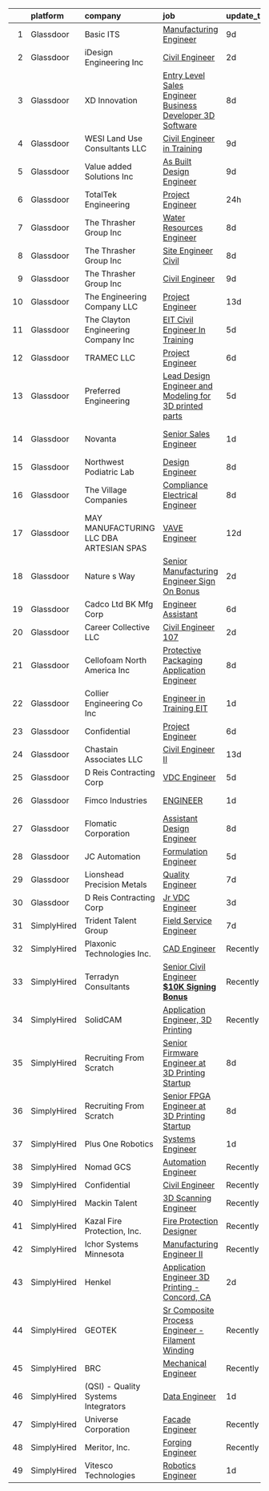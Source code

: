 

|    | platform    | company                                  | job                                                                                                                                                                                                                                                                                                                                                                                                                                                                                                                                                                                                                                                                                                                                                                                                                                                                                                                                                                    | update_time   | location                       |
|---:|:------------|:-----------------------------------------|:-----------------------------------------------------------------------------------------------------------------------------------------------------------------------------------------------------------------------------------------------------------------------------------------------------------------------------------------------------------------------------------------------------------------------------------------------------------------------------------------------------------------------------------------------------------------------------------------------------------------------------------------------------------------------------------------------------------------------------------------------------------------------------------------------------------------------------------------------------------------------------------------------------------------------------------------------------------------------|:--------------|:-------------------------------|
|  1 | Glassdoor   | Basic ITS                                | [Manufacturing Engineer](https://www.glassdoor.com/partner/jobListing.htm?pos=122&ao=1110586&s=58&guid=00000182afc39608b45abac3be20a2c1&src=GD_JOB_AD&t=SR&vt=w&ea=1&cs=1_503f884e&cb=1660806207492&jobListingId=1008060349604&cpc=968121B4C9B310D7&jrtk=3-0-1gans75huk6da801-1gans75ib23j4000-5185ee4462ea9671--6NYlbfkN0D0e2gm-6SiSvhK4M3jMPliQS4HIVhr4L63ZI6suys3Dvpdju-_cbmg4xPOrQvtnzUGHRVwyro5yoSHsYmBSmtlywUUL6J5zC1UKJBWbKaD3cpmcsQjPdTO_jrxbwFPCjSFcANMu_UNLR8BMdjn5744BMK6SI-tqv-UINKFe8wukkj_uMsZQCTGpcGYr64F_BJRmJqlMK_uW3bcWkzLfUG62GPkBbHennf6sK8H58GqmWj8vs0DvlV2IBwAl__9zpzq-TJbugq_Be5K6SlqOiJaLckn-5grTZvMDhUpD4jQ-wqnYF2KyV4fZLIdjAfHMI3R1Buv2YyVkPXwZAdVGPrGx9jBFf9QZx9WksCFyjOLr54hvna744SxTqXK4QzvHgfHkOwujXX7zM9q9Sro0dSWMX3xnCoueCZEzX4okP2XO1KmNGkHq65q386rF4KfvkTitzTx73aNKad7KYnlteK6kGedRkBAqxaoSdCVi1tbURlFvMw1x4HjzQsAnimE7EhZqDzHlRrrBQ%3D%3D)                                                                                          | 9d            | Normal, IL                     |
|  2 | Glassdoor   | iDesign Engineering  Inc                 | [Civil Engineer](https://www.glassdoor.com/partner/jobListing.htm?pos=120&ao=1110586&s=58&guid=00000182afc39608b45abac3be20a2c1&src=GD_JOB_AD&t=SR&vt=w&ea=1&cs=1_a34712b2&cb=1660806207491&jobListingId=1008072313152&cpc=631C9921408EB830&jrtk=3-0-1gans75huk6da801-1gans75ib23j4000-ebd285b7cad78e71--6NYlbfkN0D5EoDI19pzLD_ZoAvoqM1-O9qeTV9KvYbDAr1-bMzVcaoGqzcz5V3HLsYfD-MDH3rNE3xiiHfmZPRKrfcTW_74oOyMnI6Ggt81pj1pdkmN7VtaU1QrVBtkgC8u5dAA7zBtEwVVlaO4Wog_TMU2hHD3yXCrJsqZjJ9iyNS5IckImimD3CVv_R5BgI53n9x3czC8EuJdwdEIpx3IFuz4NKDwY98Vm5cEYue4z8gav7UD9Ozk8OtLv6KSTR-qb2bvQ-bDu92TgGNJy3BkfxdXcgc1n_SnbtBlP6Anv7WhDtbG1wzMkvznVaNdRYW6HBuqJj6p9ZxZJlrVMWJ9ipTfZln7rc5njm2QbRXTtlWVInmKX2DwKNvInPtvzzrgQ8cpaC5mUUMZ7nHsC9eCYEdjtzR5HRwA-pvr13MzpimQOV_qOAcS3QGXHJg67FBLgygHt1uoFfRenX2j6mQshpcN037Qx6XGo0NuWPZTc_fC46U7Ah88L0Vr6rQqjCy_K7XZRrc%3D)                                                                                                                | 2d            | Beltsville, MD                 |
|  3 | Glassdoor   | XD Innovation                            | [Entry Level Sales Engineer   Business Developer   3D Software](https://www.glassdoor.com/partner/jobListing.htm?pos=101&ao=1110586&s=58&guid=00000182afc39608b45abac3be20a2c1&src=GD_JOB_AD&t=SR&vt=w&ea=1&cs=1_3e0c1b55&cb=1660806207489&jobListingId=1008063503685&cpc=730B241955A364E6&jrtk=3-0-1gans75huk6da801-1gans75ib23j4000-fcc29095d2886ff1--6NYlbfkN0B9Op9wxLavPNegy54P_VDr45TSOsGIXq3H7h47uAB4N6YjmxkM9B5EAsAQzz7DMkZudRtCGk6xeR5SMKhWwQbXLah5POcBuR5gNtG59EUWhSu4XLWFIUasIF3Qe6kwkFuSACJhbFr1Cdhr-Qp0W9S-GD7sz2T_1YDbmtnJ_aK4t_flXZsLnGaF0VH_BtPW4IEfO3X_pkxlUWb8saY82g2NNCuafkjkDQWJRF6Gl2arw4D_WP-v3gIgDiaNGyxuD_bp9FyMCFwyxzAFcX9wRdvNSFbncSeqVMsl7ZATHyWoWMy8hNjyeUjPGPWR0Vv8biImxBpKWZdugnQVykqutPZ5hZyWQBdjwQTgu3VK6JOvJbZ7RFsErgXbWLbpgYhi5PQBWhwm6LrGjnB49k9x6gxZrDFWFqGEfjql0NoHGx8cOCuYXjMTunW0EXLWeGlVmhrHxrSQT6LBSf1lvApfocB7qJGSo1OGS1x2Cs5AmDA3u2tm4e9EfBhpPdoT1e3pUb4SomNoCQltWbl058Oj4r25M-2H2YGOMSycqCzxVJ65-EsncYkh6ZfsMmVjk9Ty9dE%3D) | 8d            | Lone Tree, CO                  |
|  4 | Glassdoor   | WESI Land Use Consultants  LLC           | [Civil Engineer in Training](https://www.glassdoor.com/partner/jobListing.htm?pos=118&ao=1110586&s=58&guid=00000182afc39608b45abac3be20a2c1&src=GD_JOB_AD&t=SR&vt=w&ea=1&cs=1_b56326ee&cb=1660806207491&jobListingId=1008060411733&cpc=A76B6EC86803F2C6&jrtk=3-0-1gans75huk6da801-1gans75ib23j4000-d55ba0710bdbf7c4--6NYlbfkN0AuAjYKnBHsdkcMxrD7ZJITXxV72vImVt5xOyKRJQecNDAzsz2bnbm2vUxlVAt6UF0AwvDHd9czmE41rNpyvFs1iCTdqwRAs86K-tCQBxsd2N83ARAMOc7xImyHbiwyu-sxvyZgqODQhYfV84bgkiBp_-VTzHJASfcgIyyAk__ncydijd10zDzQzbasT9_xU3BWP9ZddXgTkrSKw7eDpO1F_qe_uwTuKG9ExvjyV4z4iPcdV1FIpzugp0hJbBpDgkbtU-tXrfpeOW2QYYL8imoA-qxxVieWP8GuQmcSrw8RC5g8SUu_GDcihvQeI2OBzShHjl2vzr1QGYi-8zJaTvlmUGKvgK-lQ8d1HDDyRanLRsauRpeXGWH4jANMzqkhEmgxY1yxv8EZYlOK4Q20-RmdggynawdZ_2c2gUrqR8CJR6CH4u5C1J_vT9Tg3OFXu-tSm6HNXj12rN7DCaBnmSTVZWW5vEDNafICwMes4Plyd_wJQLin9dTPMFqddpezIHsqoxvXElQGsg%3D%3D)                                                                                      | 9d            | Everett, WA                    |
|  5 | Glassdoor   | Value added Solutions  Inc               | [As Built Design Engineer](https://www.glassdoor.com/partner/jobListing.htm?pos=126&ao=1110586&s=58&guid=00000182afc39608b45abac3be20a2c1&src=GD_JOB_AD&t=SR&vt=w&cs=1_8ccc962f&cb=1660806207492&jobListingId=1008061381451&cpc=1899023E9966B094&jrtk=3-0-1gans75huk6da801-1gans75ib23j4000-95f3641f664680c5--6NYlbfkN0BUybBr5XT0sqPg3LBRWKMXbk3CuxQvNwBp0Q94qNyX0t_74A17dcXXF2W5Cm7w7sFppAAsfONcjxioYFwY5A1tp_g4VMQQ_gvg0IJ-Djsag8nAz59WdxM4fPwmsUQrbteHexgIBz-C5--H7-DGgglW35FbhhWZwP6brp-_VxNSHWTUURC4FLBZoxg4yk6dbdWl06X8lxfF6tR6zcIAjJhsOjdnXTT9jc4mJ2TJp6NSx3IgxCLO1Q9PCSq2u1CqmqTMluG9XjQceVngP-7tTkAAOSdhTeKvfC702rmaHdG3A2OehkD6FLeZltVWF4f7uupaxB0K0xZ8RXZIfr0-QVkc4-JDynHGkYwTsSNWmurohP6EGeQ6EUSsutyz6tmC4AI07QxHLX5YPSyx1bcX4IwvnUiQUwDjgVNR-IQJPy-A7jqsg9R90rLHp8Lv-aova-4Xa-CvBcDX3YfkRx2Fu6vA1xiB8D2s65GmmKHnFhUrD9mwkDGggdU9DVj7m7tYny9DM2PMcr_by44ApmjZmhOJhxvt1ctQBwc%3D)                                                                           | 9d            | Carlsbad, NM                   |
|  6 | Glassdoor   | TotalTek Engineering                     | [Project Engineer](https://www.glassdoor.com/partner/jobListing.htm?pos=103&ao=1110586&s=58&guid=00000182afc39608b45abac3be20a2c1&src=GD_JOB_AD&t=SR&vt=w&ea=1&cs=1_a3961c9e&cb=1660806207489&jobListingId=1008076698094&cpc=54F6AB5D538D8012&jrtk=3-0-1gans75huk6da801-1gans75ib23j4000-f7c1e7e45bde1bc3--6NYlbfkN0AX4c3MPYG-Jt6mtPPUaAP5smK7LJXdcTV7k8hdIP6VGkjQiBuNAUX38UBtU5Y3DbJ2h3o9TPc4razze8a7R1SsWFp6Hm9WcWpspQaSN1tvQCei6vXXH9MvCPNMr0qb2KgEjCikfpdLyaDM2ZRqS-ExqgPtJD0NfNmROorqBWu0zCjNne4AUSQf5ViEm0sgnq9o5vs5fMhN9_WOmNNciGB6_m5ZUtTUIa5YcR0lJjA4MnzgvpAXKJdWjvpCS9kw_gU6R4E6BJaDwwkLsflijjoHyd_2pt91J73wT-6hJuxfNPhUkvho7lXdKxBVHfgyEaPCYS41LSbCsRAwD_SD1BIYU8T_vy4BlGBoWdZGfYgidjF_Zo9jTt5AOmLC3j1CnNH1JXvpN7l4qkTNqy0CpJ_iDMIKEc4x2LJUG0wtpm6rufR4x0ujtl8fZ-u2Dud4DK4XOszVWIzgBXETi0J6Ta6AsRopPjyccdY84gpcZgKk-Xt77PLjHedcpLpTl8LIVl4pPzuhEpKfuHh72D_W3ubY5vHnHaC-Wy8%3D)                                                                              | 24h           | Sturgeon Bay, WI               |
|  7 | Glassdoor   | The Thrasher Group Inc                   | [Water Resources Engineer](https://www.glassdoor.com/partner/jobListing.htm?pos=105&ao=1110586&s=58&guid=00000182afc39608b45abac3be20a2c1&src=GD_JOB_AD&t=SR&vt=w&ea=1&cs=1_ecd60022&cb=1660806207489&jobListingId=1008062683229&cpc=3FFD736F26E73F8D&jrtk=3-0-1gans75huk6da801-1gans75ib23j4000-7c25c72befa22172--6NYlbfkN0BHIfC1zsKGIu0R3teaIu8liT7fbRNLaQeDQfcPJweUK16HKW-DuQbyIdoOkxCUatgHyomC4GOEw3dBfRmfhtdcXN2zL2kTJbTlv__nwBAL0qmvFcnfKdr32SC6NYur5sKyAs_eIJ9c-7QKDwSFvqK8ZciLiE-cvPQsOknjUMzH63rVdFNOri6Zds63mV5hm1nXR37YJ90GjiB_V29NR5zHrUeyQ5TWEKl0ydHdA9Sds0EBQxrc_OxkOYWmvciEAbXECYh7t0_J8I7NaivHKtiOEwZ057Vlrx_sxpHEWOsBnt-9q58FT-e_s648zaAp55OC0VkCQh9gpPkFB0siQEWGnidNbWkr1bCvTpntlvn_RW4iaSepidqP-QCevykgmFXkEia0tmDJz3X94oUw47HUDCURibbFC_sgzRG3ePvBswU6iVWDXG_RJDB4oD72VAni8cV-zi3Uj3HIE_vh1ow16xWyG_15qgN3bTVP3foKlNiHm6cOa3W6YDk_B6pwqKSPWcHR5uhzfFZXnXtRdJCS)                                                                                    | 8d            | Bridgeport, WV                 |
|  8 | Glassdoor   | The Thrasher Group Inc                   | [Site Engineer  Civil ](https://www.glassdoor.com/partner/jobListing.htm?pos=124&ao=1110586&s=58&guid=00000182afc39608b45abac3be20a2c1&src=GD_JOB_AD&t=SR&vt=w&ea=1&cs=1_2a1e19d6&cb=1660806207492&jobListingId=1008062664729&cpc=D5521335291FB266&jrtk=3-0-1gans75huk6da801-1gans75ib23j4000-c9969b8f3411c365--6NYlbfkN0BHIfC1zsKGIu0R3teaIu8liT7fbRNLaQeDQfcPJweUK16HKW-DuQbyYXXDHNi0aojXfnC0eWsgP2EA41Uq2PWSSSLaG37xo8wdvhq4YRa9sWVAYT6pB7tY3aBbEYfwX3rtyKmxdpgm2PTIJBN2p_6zLAo1yugNLIZjL3ubwuCSw5LT83SaY0v--9Ih1y4G19mx8LDWU1WnI_M5qExn8mK0s208PcMqFyc9NKFRXpNbp4LnWyMR-J_t5ddztnK40zDTRdtaT146UW6u-Mr-42iCWmF0Cr1tA8OnyGMuJJdDJ5iklGoGzapQJfEgdghxuZnoh69Re6EsRQDaQGv5VwWckq5KrOzV0FtxM74mh3a9EysJGYuiXh3nOdlcUCCA-oaQh-UEz1MB-hcHZ0TNNbXivPjeXYyOJ81sXyfb6w1djJtAaTrvN-J2OH3j2bgNjsZpFgv8SKyqRM7QozBj8Lrho6mCm-cYyFaUV74rRJ5efznpuQG-_TfdRBhpYuPLUUMPjfVtQVfP8A%3D%3D)                                                                                           | 8d            | Beaver, WV                     |
|  9 | Glassdoor   | The Thrasher Group Inc                   | [Civil Engineer](https://www.glassdoor.com/partner/jobListing.htm?pos=119&ao=1110586&s=58&guid=00000182afc39608b45abac3be20a2c1&src=GD_JOB_AD&t=SR&vt=w&ea=1&cs=1_dbe85657&cb=1660806207491&jobListingId=1008060727974&cpc=2721CBE9C88BCF36&jrtk=3-0-1gans75huk6da801-1gans75ib23j4000-99e08331a7265814--6NYlbfkN0BHIfC1zsKGIu0R3teaIu8liT7fbRNLaQeDQfcPJweUK16HKW-DuQbyOEPa0HLGn91CEosfe-0JMZaeDllOBzyxmyuw9bI2rEJYHENvxoPJwM4F3sFGwprU84vAfjitPG0VNIx-BE_UzdYRKYr_9MV5u46-UWpMr5ghKkhyFl9oJZegSmeotZ53omymxvaDOq7NVlfddd1j5HnrkjxnD7-XyTdp2wcxZRKbJpQX7lS86NsCWEjgL5wkHwfTILjJS2jbMypsQ23u8hJPpa7c1ZQy7SfTrSyBDP_xlMsEKqG8CQa6gxSESb_D8lGUEpYNgxO1rKnE-q_sqnNazr_JatYVV08JSe2EWqXODpyLH0JJvtyeCDHBQxw3PqcmVKwz3-68iVvPC9wvHaBMkI0RwVKKpATigQA3W3ER86MOHtJKZY2j07fkCKP0TzLOFP1gZXh5ppZ7-LlK1qLlZkyZ3EcQ_4nU-3hI9U_hhO_m2Q03wYuxeDYeI8S994b6MJC35aqDkQKTxZrmOw%3D%3D)                                                                                                  | 9d            | Canton, OH                     |
| 10 | Glassdoor   | The Engineering Company  LLC             | [Project Engineer](https://www.glassdoor.com/partner/jobListing.htm?pos=107&ao=1110586&s=58&guid=00000182afc39608b45abac3be20a2c1&src=GD_JOB_AD&t=SR&vt=w&ea=1&cs=1_4eddad2d&cb=1660806207490&jobListingId=1008053728991&cpc=672153DD851D0D40&jrtk=3-0-1gans75huk6da801-1gans75ib23j4000-36b88a74180b6b24--6NYlbfkN0BHIfC1zsKGIu0R3teaIu8liT7fbRNLaQeDQfcPJweUK16HKW-DuQbyPhgeNm9RviwfXXo46f9mWp6r7Q8sfIPHcx-QPp0lcPa90M6pnfJr5udRt8I_idjs0CQlLNnPbOyhsYZXX8qX8428MSC2p8mU1j1LRSmde66O6Si1Cexy9Cat36ERlzRZs3jUqYYctdxVOZWQ8b5_jLCksOZNO1jSokQP41dcGyNZeT6FtG3neky3SYIeALpWcSvuwDR86n7qZSfN0d6IjXxL7A8yhFF0nRrm2tvGMNZWyM3OzbXwJq-Stp8276mZNLJuIgnB9ZEuhO1nc3nXA3FGEZHigkOAr2B4AMPgHIVqWcKdUU3OWgzHLjWBzQR9qEuJcep_WKsV7FellPMAD1-GyFokF6hm5J0z8bTyU_Yv0wvMIIMoU5YVo7j9678ofNFzODJv3j-kHsHkSKEeqAWpDjHFcqyPXpo2PM4-BojVtfrGW9u4PXHX6jFoL3HZ-JOE1zJ7mvCp9KLNvU5Ykg%3D%3D)                                                                                                | 13d           | Aventura, FL                   |
| 11 | Glassdoor   | The Clayton Engineering Company  Inc     | [ EIT  Civil Engineer In Training](https://www.glassdoor.com/partner/jobListing.htm?pos=111&ao=1110586&s=58&guid=00000182afc39608b45abac3be20a2c1&src=GD_JOB_AD&t=SR&vt=w&ea=1&cs=1_b88af77a&cb=1660806207490&jobListingId=1008068411518&cpc=9E922BC3059D217C&jrtk=3-0-1gans75huk6da801-1gans75ib23j4000-8f2fdf95a5feebb0--6NYlbfkN0Bl6gRlR0FtaDVXaHmIBxsidQhiPm5G1-1f85Exh6BP6Q5paHh9kJYn0FTIP8uGGRzFis6yhSyXCOqcTrv4Lm6DBc8B1Htd9NDRkq8L8l_gywI-0JPuxCBw8vVVzGqlRAox3us1wlaYFV3badYSnQbQ2CtE4xLPmpfyr1gc-D1O4V95hFNkIvxtr6z52Ix6_-PXvrb18IDjKhXXY9fZFp7I7_h4sAfR2KQ4lVNRb2_3Hey0-RmmMtMq3NIBa2RMva0ZbEYcmbD88jBEE1TixICez58Yii9302bP1Nbg5jWzc1sd1pN_50nmRWzuPqSjoaAzLZanHFl9tbKnjMutDZlCHfgC8cZUa1x2PXlXvN1IyEcMtHBXx7stwkA0SCuh-h7kuXK4pqTad4m0_FfsWmqKbUK4G4o6nC5Y93IpOHYMk2qiRF0wc518L8M-zdp8PbLxtr0HwNaGzDkYgSbXyu4svpjlcAisis3JWrlMkoerWvQW5iGG_mpwEW7w6jequkIHnDbp2zyx72wOfCdcmADy)                                                                            | 5d            | Saint Louis, MO                |
| 12 | Glassdoor   | TRAMEC  LLC                              | [Project Engineer](https://www.glassdoor.com/partner/jobListing.htm?pos=114&ao=1110586&s=58&guid=00000182afc39608b45abac3be20a2c1&src=GD_JOB_AD&t=SR&vt=w&ea=1&cs=1_b10c6bca&cb=1660806207491&jobListingId=1008067315097&cpc=1899023E9966B094&jrtk=3-0-1gans75huk6da801-1gans75ib23j4000-21b8205e04c3b222--6NYlbfkN0DdNONLqhA8z6QrX6vw37qu8cGScUjPKwqVQr3YAsb4-0eBp-RYgg9wUNS938qQ2uD6KM-ebZC-XMIdQ796PYD_HhPzAMTq_4_6UcQe3N8u-wqm2b_VJEeNaoXSu0kKgBfelXfhSP51daDNdiFY3NaegBMB-8yT5gxQAjsKUtPkx3N2yPyf9u7Zn4_vD91JCTV1_ZQ6ZboGsKaUyYbZId7b_H-wxlUvr1geB0C28wSTEHa7FSGl9n3xFzPaU4vfautSac4MpuTwshBmuaAZNS0mypPQ005lx2xhnWQBY09628wJ2x7K1vbYzdPH2JeMCkPVA5wc6NC3toKqXXOTBY6aKqwBJ4SJ1bP0DrGIxZAv55SMpjTvfSKdt-n0RN1Srby0zMfb1VRS6K8J0nOQDTHJyDtLXK-RECahwCZbHkyC-qN1BSwDjyCnxQqfbg-Z1CnwzYyJkar-rjK0JLcxTyLUQw2XU-INa-KqjEYJqcmmRncPsJlCOq_1Ek3j-IJmM6y9kWb8URAmgA%3D%3D)                                                                                                | 6d            | Wellington, KS                 |
| 13 | Glassdoor   | Preferred Engineering                    | [Lead Design Engineer and Modeling for 3D printed parts](https://www.glassdoor.com/partner/jobListing.htm?pos=123&ao=1110586&s=58&guid=00000182afc39608b45abac3be20a2c1&src=GD_JOB_AD&t=SR&vt=w&ea=1&cs=1_75b637f5&cb=1660806207492&jobListingId=1008068856741&cpc=5C7EE059D72A6049&jrtk=3-0-1gans75huk6da801-1gans75ib23j4000-f329d242def1f53e--6NYlbfkN0D_KRozbKJx95I3LRYgbj09bqBDFeyQG4s8tCOB31p2DIWMu5M2INXiCTKHU_n_5P1PSkyFWjBR3vVVz2RA7MsxyicmVSl72WI87uglM6kDeRmMHKAKYGQdQgPNSYkGiqNtr6xll8WzyxsE1S9GrPtAnKoWNZoYgNSaauATkb9E_uVY5_yq4aX44Nq-J68znojtNiTnwYL0l__6M4CJdK9bLiuq1hz8NDr9y-Rd_Brv_9LKm7rCGj7ZcfpU77CQQuQ0ant60FFJ2IzGSdlcpjCjUxn6vNmiyl46fcrtY5j4zcqsPU3jMB4kIqGlhU_4m59DcLQFgcR5Tcbz0xPzWWeieDj14xQgl6EF7mnZ7qon-Otp6-zWDm8Wuzn-IlAfeYFXaAn03cRaBq5OOuj-OMMHmlt0cVXGr3KkAQgPaA-PPb5hwyYy5KnAVY87OwaBboZ-Xpk0Xn2V-BY9hJTPKiWb6ZDoGJJvU35F2YxFxPVjinEZqkOYTiJ7pEgNb3TOdlij3mT50veKH4CDxWzX30ydkJJR-f9tRb81sXepxBZ9jA%3D%3D)                          | 5d            | Rochester, MI                  |
| 14 | Glassdoor   | Novanta                                  | [Senior Sales Engineer](https://www.glassdoor.com/partner/jobListing.htm?pos=115&ao=1110586&s=58&guid=00000182afc39608b45abac3be20a2c1&src=GD_JOB_AD&t=SR&vt=w&ea=1&cs=1_c88ae300&cb=1660806207491&jobListingId=1008074907723&cpc=9B04766A36D5BD9D&jrtk=3-0-1gans75huk6da801-1gans75ib23j4000-d1fd4e7118e3aa34--6NYlbfkN0BWunde_41GAWdqkKCU48zvubVidzCjO72mwpk8ezExeAvRGxT3axjPGL6fE8Jy6odAY0dr1Y1j3FZ8hbPiZwemuCOYy4VYWOzjUtpNfx5xElw1JZrsO00LTwjesuXnZQHNmGUVmztD6D7V1PjpPnTcDj72b2nnwi6GQVeofNMzq9t7YpBS2HHT21RHN3PfYhGjHAohHdGLh1NI8QaOd3o_aQtzMLT6aKR1nPD-htT4DbjCmLil4xO53s2ZrR5ymZ7UkWhncdOzAqkTRxWdUVujSOSMAP2ixdWwwZZqU0PcX3TnsOKAqnPfm4Ymq_td0i0373ylxh3rB4XofEbGKNAroFKLHLfoWbuIbMKgBAW3gjvHMla19ZNpDGTSnDgdWk15yJHLVfaGuUjRdHhNi0Fe7LgP98X9VyX7H2I3cwc5NzfiyPPzyGfnqrhs31DVdZ2GYnQ58pE7Wen6t8TGDyKIn-Acl1vFVYWGfkde3AFRZFKbFXP19aoSr27m6wsXkfkaEaVEuLoTRLEG8pIJyqk8)                                                                                       | 1d            | San Francisco, CA              |
| 15 | Glassdoor   | Northwest Podiatric Lab                  | [Design Engineer](https://www.glassdoor.com/partner/jobListing.htm?pos=112&ao=1110586&s=58&guid=00000182afc39608b45abac3be20a2c1&src=GD_JOB_AD&t=SR&vt=w&ea=1&cs=1_fccfcf42&cb=1660806207490&jobListingId=1008063443046&cpc=9146FE1CE0A04E98&jrtk=3-0-1gans75huk6da801-1gans75ib23j4000-04362814754dee88--6NYlbfkN0Cp_WSJKd_Pz82imZmURPbhd3kYBsiZi4lpMLOH6vOlLAKJpnSowWtv0FvHIkn61Iq-8AIft9n9JLCAHMQUEl05kWPBNzwz54vKYAMrIFOAGUHFY1K7VixrgJgSiugtizU-qkR66TQ9IDF7h601bULaw2bC8DRarYl39owkoA49gDIgsonC4Mc5NVgAF5gKlCRYszzczc_hK1GUnoyqllRVReQFFRDly5X5jbIfgJli_i52Ojl7UaFZ_KGPe16sA9E1D9qAI09HlbCS9yGSZr_V5k0lHDsvUED9VL5c4u1qtCKFuIe0ShQc0fSlXK3yEc-ZDJN5AtmPzdehL0MljnWjddcKxrv2zC7jRChKo-nCl29jnY-WJdJznD_9-fYPkAGnByyg5apTS1MrQh0KFcg1EYzJw3KDms42HKkpP28H3hF_NdcGcmzuNEKQj6anbNP4THHtqCM4Bs1cayDEd5ZiLhheImTkSMOv007v3g6aJXyf45-ntdln27lxzrQQURc%3D)                                                                                                               | 8d            | Blaine, WA                     |
| 16 | Glassdoor   | The Village Companies                    | [Compliance   Electrical Engineer](https://www.glassdoor.com/partner/jobListing.htm?pos=128&ao=1110586&s=58&guid=00000182afc39608b45abac3be20a2c1&src=GD_JOB_AD&t=SR&vt=w&cs=1_de3025dc&cb=1660806207492&jobListingId=1008062776938&cpc=9499094F4E7F973B&jrtk=3-0-1gans75huk6da801-1gans75ib23j4000-e02f70705dcfb595--6NYlbfkN0AGg1VZueiKT9tWCUHV5e2l2mcE5WYHjIZa47yRLtX7ki4vJOo0OXV21gHx1QGMCLbz7xbkbELQ5OI1DHzC6VnJauSTDWR6uJe8C_Fgfd7hrXXjLIIFwHsf_s1dcTZOK548qePsVxISLzbFg9zqoMbgFiapY3ULI3FQfNgOPv67WpDQXXx0Rwm8hOgI6EZwVFmsmr6EuKjtvYOwKEY-i2ojMcNReCxh1ypxpdz99ubv0eOho2mMF_kDje1Zt5aN0BhhwMAlpaW8dtsMtNtUHWF73qGL1wpRl4jYIabH92aTlKkouhP0Fpgt5_3a3F3r0jIfsJIFEGX51oyy77gxdBCQFt26Rf_IzxfQ4ZcgUVZFyH4RCfAbuCEs5hGfOGbEYdpPlwoH3ss8yUiCLDAPPqGwV5ETn8DVgAiKztBL68N9kPFK-8Nz4bZLWMdkZttbx2gZihE6ns6UqMjuvhMdTWu9LVSd4KaE7FPGrvM56bPWW8VxdeW4LZNQzuBfs-4ihpCLu_md5-fVdlZKeQzT2hOf)                                                                                 | 8d            | Green Bay, WI                  |
| 17 | Glassdoor   | MAY MANUFACTURING  LLC DBA ARTESIAN SPAS | [VAVE Engineer](https://www.glassdoor.com/partner/jobListing.htm?pos=104&ao=1110586&s=58&guid=00000182afc39608b45abac3be20a2c1&src=GD_JOB_AD&t=SR&vt=w&ea=1&cs=1_6fbafb33&cb=1660806207489&jobListingId=1008055814029&cpc=5F52287141EB9D73&jrtk=3-0-1gans75huk6da801-1gans75ib23j4000-0406794b8cb5efd7--6NYlbfkN0A1VrzDLfvGIgWDxoOFxvulWoD1se4rk3JiW6kTBB38EqUFcHP9KmzciYAGuKnNQFyApUUEtDm7AB3sVEfruOkWnnYq9J0OjdCFCNL7LkXFikwdnTX98NxDp-KQPgQiTkQd-GpZuQAKChUPfZI5az050LhpcqcRYtqq-OA8VjvDzs4XjyRVy18eb3gCsOylQl_65gJlTco7Qq6j4RIZ1XIUwMwOECPE0_dDTc7xyagyxiu65eVLa0xjx86gR1R4mJQqG-Y8n5d5z_bCuZB94bDBoTV_6-h24eM_F44NFnXjozX2-FzI5jOpD98Q3GkwM6UeJD5xZU0QYpElKrL5ZuaT7OPXloEXyTYoDDY-3dBuQgfZUd6hPmqx2piMT5mhdnQMWc21yywKRoLwyKegiT9IqYQ0eVpXUHONBedDT--f_pG7yo-Soio0c_6FEHjx0oFSEjx58LAZqpUiPfr-3dhbdphVgA4tjCIH921-x1Z77dzeOwJtLqjj_iIwvUjlAZU%3D)                                                                                                                 | 12d           | Las Vegas, NV                  |
| 18 | Glassdoor   | Nature s Way                             | [Senior Manufacturing Engineer   Sign On Bonus ](https://www.glassdoor.com/partner/jobListing.htm?pos=121&ao=1110586&s=58&guid=00000182afc39608b45abac3be20a2c1&src=GD_JOB_AD&t=SR&vt=w&ea=1&cs=1_e018a079&cb=1660806207492&jobListingId=1008071682496&cpc=A75C95C73A4E8B7C&jrtk=3-0-1gans75huk6da801-1gans75ib23j4000-7ef3b829a49cafab--6NYlbfkN0BFNBrAMQB43LongqUdIAwkiwiGAEor4rzb3dGQmCWIqq5fD5q2jyl76tAP8G1CnSusrlgCo7Sp1JyN4MEKPosioh7UZ4rplI67_5zCmLweBFrG9uj7gkgeMDsIA8jTqAFrRmzrN4j-NPsrpBopB_UebnxdxqlrFHcjQkSFfCKy3TD6ooIan3-aLW_Wy2o0nf72QJ2NSqMSFviwZLifeISrjtX_M2PnYR35CuXx8re_hO7N8THCTWv_x81JAFVmhe8Ua219P2k2vzU5Y94AlW20JX-89WDXVcqM9aOYGELfiLkB9sTKOnjhg6OMW-LbxwylQbpaMirlWLe4C-HeVz5b3M1zKlYQpit1Fm7QnRJXjozWtA9PYyzphNSFF5rCm-JKdQPMSOVhdVD8FC86UmxbGVNJuUo0j2TYZIB1LIxhKCO1_NGVVMVD1vuOJ8Bz38MJqHGmukv3VHCR79DzQkEkqjuTKeuWO-6GwwKdNd1zJiOq6fCFEoj1vrxnXCbh-cRTajddhNl5ueuwdb0j2lsV)                                                              | 2d            | Green Bay, WI                  |
| 19 | Glassdoor   | Cadco Ltd BK Mfg  Corp                   | [Engineer Assistant](https://www.glassdoor.com/partner/jobListing.htm?pos=109&ao=1110586&s=58&guid=00000182afc39608b45abac3be20a2c1&src=GD_JOB_AD&t=SR&vt=w&ea=1&cs=1_1186dd6c&cb=1660806207490&jobListingId=1008066826924&cpc=23DDBD152F1DC6E6&jrtk=3-0-1gans75huk6da801-1gans75ib23j4000-6a25f5c0a19ed057--6NYlbfkN0DzaDHVbxJ-LJZej0v9fk4K-FwNocoxjQ_zxp68kPBvcjL-avehQOke7daNhg1ed2FvhPyY7S1LWNTHmfb4vMkhJ24TKugyidEafaLMVivHDoJni2Qhs_o55STvqJf_6lOHS_6xQfIYMGttAmIRPBc6lEFdSE9FMqFW9R5n9giKb0_51P9QV6GcnBWl-SpDcMI0Mr_R3w53qPztfrtVUdcUntFJsQdixd73rKeKN8L5HjRjKmho0UOwfjRopwutyKzbrRJE9El_VqsRIqeZMkPIW6sUDz9wQW-8jHGfInebFgdo08xsjfBqAzDRP6BKxawMNdLa5rX9ufZfdF1l2qM1eYARtWibjAanF1eVRwyDGMpshZNxDIQVv5iAw5Fg2meze-n3_qfor1N6QoE21XVCOkhMrznKEZfWMKJ0tndpMBVS84085Sa6E_loE6zLE-Gn5_dmg3QLYeGz6LyOvkFZsb9yLAUdCO9wV81PjNx-x5GzhpZT-2bXHirrYowiFjIBA0c8aqNQvA%3D%3D)                                                                                              | 6d            | Winsted, CT                    |
| 20 | Glassdoor   | Career Collective  LLC                   | [Civil Engineer   107](https://www.glassdoor.com/partner/jobListing.htm?pos=110&ao=1110586&s=58&guid=00000182afc39608b45abac3be20a2c1&src=GD_JOB_AD&t=SR&vt=w&ea=1&cs=1_09620d74&cb=1660806207490&jobListingId=1008071649986&cpc=A4EBF723F6D1ACCC&jrtk=3-0-1gans75huk6da801-1gans75ib23j4000-45a8a1270d5caaec--6NYlbfkN0AY4guaBc_odNxnJHTncvfwFu86WvDwtbc_K-gSZc1x5JgWc1BUXLHAVOYPjUbm5l5thmgwYnyEz3GGwcfHM16uEsZjPk-GCw0Dbhkwl9N2OCIzBgzDcWm-0ehbvAdjMwQQSexNbhwIPnWKWx_bY_I4fPpkWFr0NBUA4kKM5__UZm2K-G5IsNJN6XVE7Rn0W2mFCe5zJ4COODkO4r_tGLJEt1VsEqU-AdBuYYwuNW-lq9ekP2fCRJ-ibN0CTlyAlJZBQiYd4JkjBaBI7aJbHWsD_KrxDByanOakJ738Xwwnfm2Jb7BeBunsN-OEUIPtJtU1UoiaTQv4zRiCiOkYuJJO5MiztZcYAB-pRNbHKXBM2Q4UZgI0w9otthIyyAFuiZ6ZDxkG_hY_sRitGPUEyt9cDS8RvNDmze4Bt2U5uJ3nkrgtoQyEwBRfJ8-Wac7AHF865R9gvwCYGfPbH_IAJMst3RecbY-01CNOPTJHxaUqxlPGS8Fln3WpqvN5_Fi9GPo5D-B5d9f4Dw%3D%3D)                                                                                            | 2d            | Durham, NC                     |
| 21 | Glassdoor   | Cellofoam North America Inc              | [Protective Packaging   Application Engineer](https://www.glassdoor.com/partner/jobListing.htm?pos=125&ao=1110586&s=58&guid=00000182afc39608b45abac3be20a2c1&src=GD_JOB_AD&t=SR&vt=w&ea=1&cs=1_b5002c7a&cb=1660806207492&jobListingId=1008063088053&cpc=F88D5E57E2BAA8F6&jrtk=3-0-1gans75huk6da801-1gans75ib23j4000-ecf9547687b3fc56--6NYlbfkN0D0v1mOwXj8swOaDrJZz_RjVoJYf6u0WGQyDVRt7sJsxX9U_6azqd4tK_cXDaSjRA0ECsQUIhb3g98N6YmwSze1h_qWh9dsLM5YdGn3Q29QozuVlS_4gz60A8N2rxQ_6WE6E1U5w48G5WQjQBCrCh_lZtqPZWFN-W4m8j7nDRUl6jgWiAhBTBpQnbJlZ_bjCLnb_YfEnsqTV4Op36uYXrF7BWFZfUt52VbLhDlQGu0CzTr525vHmisM8mwhxPfJmnX9NoTZ6tlP0FLdMKLYwNk9OuUATI-QtSs5tlKBcHaQKWp2avqXhYuy5aT4m_Yj34DDl5YZY0-F3og3GjcjdDoZCfisFiKq3j7jc3-9kZdShZRgUyfyOZxbmUSRPQDBd3Qx9S5JJ4GL8pk6I0StRdpNVk1cdVgHG76BRRQwKoyJ0CZR7-_1OEv4LeotCqQmP5QCatlsUaUxzCcwkuIPT7Iw1dg28pQH5VjKLCWRwkNkAw7z3oYVW49Kj_iDKYzZjcsKzR2bs5s3Pg5M7x6spC19Y273MUNXPZCfHfpfejY6Zw%3D%3D)                                     | 8d            | Conyers, GA                    |
| 22 | Glassdoor   | Collier Engineering Co   Inc             | [Engineer in Training  EIT ](https://www.glassdoor.com/partner/jobListing.htm?pos=127&ao=1110586&s=58&guid=00000182afc39608b45abac3be20a2c1&src=GD_JOB_AD&t=SR&vt=w&ea=1&cs=1_30b7c0e5&cb=1660806207492&jobListingId=1008073714780&cpc=87A512BDB900EE6E&jrtk=3-0-1gans75huk6da801-1gans75ib23j4000-7203a4dd276b20b6--6NYlbfkN0AtlW_omU2Xx3W-19HQ_drmTKCWebiHnmA5lS5PDL5G8Sf-C-2-8DpBdsdDMlOBVERZMBfqfoKMR98a_NTuEFeOe0rnd4yG0qGNC2pG2d8MLtL2_iM8pBzmjRSx83CcsfiIWREy514AnYcnl73rIZiugiXYHsFA6OGJbtM08xRbcDMG5OWq4eEq5itDWX1fUPq-I96BjS1FCVMSaFy-SL0uu39XYTQ03O9O6nhC-CiSdsv3QLVVBbLpCNcmR6xziqojfOlx8xjVDeKuJ_LhP-yZ9IuNN72_8yIhNXII7y-3gQbLERsl0jiYPmZeFxrN_DAxnlLz6nOqqwDf6ocl-RO3z8JbVs1Z_SXoYt0PBuzj5wCaCneOpD3oy-uZ2K6xbCNxFBGh3vjVC0SK6B4spqgHnInBTUftY06RN6ZV0hKgkFNJ5N7rjfdfHMBc7Iuwkl5MtGhitswRwwdEO1viYrMNv3rqLqDuDzeHGKSVXW6O5v9BbDAgdZFdtA3F1nc6POpcFXGlxXqcf8dhXM8b-5Sh)                                                                                  | 1d            | Nashville, TN                  |
| 23 | Glassdoor   | Confidential                             | [Project Engineer](https://www.glassdoor.com/partner/jobListing.htm?pos=130&ao=1110586&s=58&guid=00000182afc39608b45abac3be20a2c1&src=GD_JOB_AD&t=SR&vt=w&ea=1&cs=1_099efcaf&cb=1660806207493&jobListingId=1008066964390&cpc=11F487F766CE02D2&jrtk=3-0-1gans75huk6da801-1gans75ib23j4000-2ef0cdb094c93637--6NYlbfkN0Arp8uhCfc2NP0OVU5svXF5D-i-B35u-4j5K90jOIs8Ha5XltL0Jn-SPAXLI9dH5xRYzWQvft6CbQQu4U3ca1BCMoY8NZUeWYrZ2cuyA3j60X3QY1blKGJ9pdk-ZQV_wE7PBpxMaZeGZoFtQLC5ntn5RUyB9XxP-8pgiuptPjcd9u9y_3ka1U7kBZK8oFrcBLyEwu7_VrfWOzq8WZnmfTpPWRxWQ_8hnQbF_JA8l1mLcQ_oV7ZTLzNarBnhwBtIhnxUP1tX7sMqxNf9U8Kmtw3ZkmBJleb7oducgRWFUrhi0wxFy-eDZnHfE9eU90Alh1tiKk2tDY6j7WPNiXUE3njlw9cKM2yuNyeudbIHhjUev6GWe5c0o4SFZyThqad-0IGtG5zvdmm8AomR96gJWwIngXw5oSB83TfHXxx2VGZ0-a4XUfNJIjbTGQEajciuSplslZX5aEkzsZMx4_M0k5Ikjz2UokcArlQZMQCfMHxDK_Kkxe6ujIoeeBRwSEtSgZw%3D)                                                                                                              | 6d            | Vista, CA                      |
| 24 | Glassdoor   | Chastain   Associates LLC                | [Civil Engineer II](https://www.glassdoor.com/partner/jobListing.htm?pos=108&ao=1110586&s=58&guid=00000182afc39608b45abac3be20a2c1&src=GD_JOB_AD&t=SR&vt=w&ea=1&cs=1_6c0fb0da&cb=1660806207490&jobListingId=1008053792058&cpc=F3ADB2C214F223C2&jrtk=3-0-1gans75huk6da801-1gans75ib23j4000-bc2b35a368a3dd35--6NYlbfkN0C_o34kQbNVtWLMYmruHo5trOvhy6nG1nFgG96yS0pmO0PzKqeOhlom_xGVMmJf1327lzQ1bsmbBPRWowtFOk8x4qDQZkmwl3wDfBcQNRcAKA_AYWQSAjPlm9Fl0GwrcL4fAxQdyHVlyIP1NcsFuUk5wzKNsltFbyuuYZef4eLSUFO8py9oXObDURm8PZjfBKbgsZc_yTelStwb-guTX0_i8X_9Yzew31u-ipjDJ6QPs7sO2mMK7NUBLIMdrbZuVhrEdu8b3zk7vHfLt_Vucp6SG890quflFiwl9yIZISt7peQ_jZsNhts_QjfFClGI-bwlaiim93iPJOQM1EYSC-Da_dEg_c1KotM2kWMr7MP6ALK5lQUaS__F8pKq-3CVdux6lXWkvUt9MiWlLPh07dI-KLAxb1nv96j_sbMuBvmaF3wNs4j9c7m9RYvl__IqxRRabuqZlbWWd3wZZlnpn9JIoa4OqCr-ecEsQ-ok3nGSovizM3dOpOAt_1Oodc80JEE%3D)                                                                                                             | 13d           | Schaumburg, IL                 |
| 25 | Glassdoor   | D  Reis Contracting Corp                 | [VDC Engineer](https://www.glassdoor.com/partner/jobListing.htm?pos=106&ao=1110586&s=58&guid=00000182afc39608b45abac3be20a2c1&src=GD_JOB_AD&t=SR&vt=w&ea=1&cs=1_b0033ca8&cb=1660806207490&jobListingId=1008068839549&cpc=9395540B6D99D707&jrtk=3-0-1gans75huk6da801-1gans75ib23j4000-a3392bbdd703bff0--6NYlbfkN0BTy4Vq3kUv-8E8fBOrhZt-7WJQYqv7u2ur6JnxlE7nq4-qXnbw0pV0Iej5Kz5-IHMy49wIGNEWY7X9lD_104Lcf-6zd3XnNm4zbjN7FphCkgXnLY1nLIN1DWVTKunOQsPRGmUiOs7nK2kfnHxGtRiZmC2A_Ensr0lPRu2HVHALpdOqjaFWeCjY4awZ-4ELwuaSpEcAXddF31ebViP1JpGJfzmkHi5WTM8H0YdtR-JcpGcyy5Bn4dxU-_JAhWFzta5LkecpmKMIa9frjRDVpbf-oBjr_uVw4XPlfS8E5g0cLpnf6vYwE3mZ0AdP66rVWNa9Ygk9Q9xxjiCC9BH8GNPVHmRyTVHTDQCtg4cgq0sUyuKjsTCarIc1jghGmx1gn2GfENUVQeONW86beEkukIrqY6gQcBL4On44rVu_SvEKAVAxfEK02S2cRtJDWTZWIve9BGTRAXvphPW1bxIkGjVsHhJffqzxCbs0NwnP1XC9mcjfiHyo4ybVOFt5op_5D9A%3D)                                                                                                                  | 5d            | New York, NY                   |
| 26 | Glassdoor   | Fimco Industries                         | [ENGINEER](https://www.glassdoor.com/partner/jobListing.htm?pos=129&ao=1110586&s=58&guid=00000182afc39608b45abac3be20a2c1&src=GD_JOB_AD&t=SR&vt=w&ea=1&cs=1_72be2130&cb=1660806207492&jobListingId=1008074081781&cpc=357789E2449BCDB8&jrtk=3-0-1gans75huk6da801-1gans75ib23j4000-fed1bfce0684d64f--6NYlbfkN0DBzNimP2WgMgbwThGzV1hllkdd6VnwOPKRznrjjRtoFXxp5lZiUYcUNZOX7RXcmnh0QcnhYZ-YBuT4D-u2uZMwg2JtZeeq5wG-l2qM7chcrpTFQ2Zyh-9omN5CQcEVAdzGj9bMY7RwmdtLo0C-0ViT9HMKGumpALzW7o91lV7flP6I_vJ33bVXszdeyQlKP5uwEYSi6uEHVCVRGFvKpFyO9_kwa1OqiJQc98qM_xilwzqPUAcxIQpwGJkrXWpS6dkCaS5UyT84bb-WOugJlrphx92R_lycNG_7nyYikoYCv6WzAhToARpcurmmG9hpbDZKfb2sFzQi7iiyNXpPRzFWa5hORWk66nSWPyiy7GZaWJXR9p20bS5779JtbLG_PCIYdZIHKVSUpp24VMA6Da9u0ayLTjH24SvQe57v4z-Cqpwf-PPP1aFz69LvblXi_niv1T7eHuQuLb63jNJU7b944QeRgk3hEUVWLSfIUowYroko2oozRFPUcNY5HkJaGhTg3wpEx1hsVA%3D%3D)                                                                                                        | 1d            | North Sioux City, SD           |
| 27 | Glassdoor   | Flomatic Corporation                     | [Assistant Design Engineer](https://www.glassdoor.com/partner/jobListing.htm?pos=116&ao=1110586&s=58&guid=00000182afc39608b45abac3be20a2c1&src=GD_JOB_AD&t=SR&vt=w&ea=1&cs=1_9af83837&cb=1660806207491&jobListingId=1008063176300&cpc=730B241955A364E6&jrtk=3-0-1gans75huk6da801-1gans75ib23j4000-f09cd8c9f8e7d76e--6NYlbfkN0Bzkuy17zoNwKMVjyusHhR7JNYo3SmelKzW8jp1Pa4Tk4WW547EexT8aJSMzM81P_a2o1xqcJoOTaTJzynFoP4ZX_ZayKfzd0nDBSHT1wsa_3AouQKkIwx4h-TMV6lX357WZI6kI0pROMzk14erVPRBY1YxqytZcEP0FAR0HO6WA-i-dA9EwBeAH8bcsoXkiRK2y1645gEU6nPcafQMjG-O-wxn0IEMBYul98jzcX4PaASsN0ti4yqhOqDucTaad_kS665yhOdPzULEAZlmT6bJDN7jSe6HmFG_IHnPP-sLU7wfBk37qGm29ITyFPNtCuU8gPVcTXLrq1LZdmdWoTuvwXPpGQrRKBwWn6lkMLeLbNRCq1nw2p9E0Dex-jUH_W5ek-_DjtquMDmRBeoMCawS-1Ui_Avm-9IBD64yBLzSH2MA-OTCxXyEPp_R53C8micr17_80bm_8WR_sMF_q6Zm33eqFxdPu6tPI0oeC9vS9jarcjPusNNSmLsZTBxBWoCPGhuUfsjeErsuvT1c0Ax7)                                                                                   | 8d            | Glens Falls, NY                |
| 28 | Glassdoor   | JC Automation                            | [Formulation Engineer](https://www.glassdoor.com/partner/jobListing.htm?pos=117&ao=1110586&s=58&guid=00000182afc39608b45abac3be20a2c1&src=GD_JOB_AD&t=SR&vt=w&ea=1&cs=1_b8d864a1&cb=1660806207491&jobListingId=1008068470943&cpc=43FB694E3ED83160&jrtk=3-0-1gans75huk6da801-1gans75ib23j4000-f8c28c76532d2124--6NYlbfkN0BK9GXDcakwdiqmeo8o-2GvkYnmPkq7xevAHdeF_847qtfSM1x2zyy3_-RfNO5e4f-vqnrACy8xDggfpt7lfwlM64fi87JdY0HCF6URUHwZ9OHFr93pUz9Eb4AgZbY8_EqeInxyWw2ZJuTCu5ZAphFV8jKIph2kqy9rWV0mLNstEVvsZdItVaCP_T3gLSkZ4PAKsBWLNbKgcF5Q_GXKS0aJk0RJl3TCjdckTfGcQbBejzqjMX5CXTdg1kS-TRDTZLlwzGpZYDVgsRhMchWT72UGdxTdnirXHj5jPVZpt1hpa17ecOwOjMTetKKK8nrEx8oVH-jtUyaMV1B7ResddhQbWqB5KFpvhSL0ED7WOxR3bOdXPXA6EmMip7Vg9uOMrZ_pYbtEfEaPRO5orc88e1Oek2xFdjke-64VlnpfmUXoWoXUd3EljtH4-fZ9ypNbtgEWd5EkVNLMgeAA6d-P-d6nsfsHP-wscPhmbeSlZaE1sNH2m1UrXXZE)                                                                                                                        | 5d            | Rocky Mount, NC                |
| 29 | Glassdoor   | Lionshead Precision Metals               | [Quality Engineer](https://www.glassdoor.com/partner/jobListing.htm?pos=113&ao=1110586&s=58&guid=00000182afc39608b45abac3be20a2c1&src=GD_JOB_AD&t=SR&vt=w&ea=1&cs=1_ea7bac60&cb=1660806207490&jobListingId=1008065283815&cpc=12B785FB873041FA&jrtk=3-0-1gans75huk6da801-1gans75ib23j4000-53106034fb38e6f5--6NYlbfkN0DxCuHv59Ulfwdka9_0yDRibZVZnh3Pl5mPaL1R6TPGcTwX1bnign8_K4CpoKdWds5pkaFjx4JT_-cUeaxbt63uOOOjMtQKxvz9WosUPSeHWP6PkjJYTykP9FpsNR3Vpdjb88dKtKoFdDoLsZ4RLOsqEEslyOsX0KE0MbhxcU8oSdBSiHy4m8VQTuFJEI7ejQ416IkzQx_4oACdN7W67gE3_R64i7lP32p2wZSCeTddoYcb11wg2G1GJobl3m6pnp2bAvA3CBLyPXr9nulUANOcdGc-qXBMoD7WN8DWfdL7f9BsQ1kBvWhdrKqznbX27ff9dwrUh9b2EYVFBwlLGGmDl0tise6Mr67DjKU4ejd0KqqhTw1WAfJpMbCQrgoZGqhdaxqh9ZaFHPjnjrRp3eJr4Q3ktxTb0VJV0ZYCm30X2LrzNh-2Y4mb6Ab5OIrZYM4JlL3COo-of8QDbQHy8ugmpMzYmKpMxl9UoD5pO-M0CtEJ7iDfXJC0fcCMoqrv6ihb4S4qzqtFFw%3D%3D)                                                                                                | 7d            | Indianapolis, IN               |
| 30 | Glassdoor   | D  Reis Contracting Corp                 | [Jr  VDC Engineer](https://www.glassdoor.com/partner/jobListing.htm?pos=102&ao=1110586&s=58&guid=00000182afc39608b45abac3be20a2c1&src=GD_JOB_AD&t=SR&vt=w&ea=1&cs=1_90e839b1&cb=1660806207489&jobListingId=1008070800305&cpc=7D08DE898C69AE63&jrtk=3-0-1gans75huk6da801-1gans75ib23j4000-aa56ff28488edfa5--6NYlbfkN0BTy4Vq3kUv-8E8fBOrhZt-7WJQYqv7u2ur6JnxlE7nq4-qXnbw0pV0K6AJn_8UvWtt1kkqnSvYzbJa3POX4rQgdPGVGURvBSwYAnXdr2ZINWUn8f5q1PCvSWm_P_qObkpsqfVFXNNwLx1sBgFFURggS2xLUIgaVnex55lkLYRPwB-So_bKBR6YMo3dbj5KnfiBAvCoxYyVZT4pfkvqs_GedCtMrMKEXfniEUc07vdJ9JILeyqEV3lhCmO4nKwmJ4W4sekgPUGKF0v-EWdZxq6ElvoKnmfnF8veTDPk1vxEd1X57xjw3u4nOjHI9rNzIYxLyUFJOARHtitLShen8Tf1s9kRQezHfabPko6DkJrk1X7CTP1fHOh1Ab8aLzj9TA_Ch0D9fxHJH5f8MDLXXF0TDxQYqS4dooKOD7npp5uF19-Lp0qJCkvrcBbcZaMYVmt8NxLy9EHX1KrKvrUf5oOLS2DgG8A8Y3lga3QoMt4GZOotqZMEJe6wI2S-A3X3MgVPLay6eSo0sQ%3D%3D)                                                                                                | 3d            | New York, NY                   |
| 31 | SimplyHired | Trident Talent Group                     | [Field Service Engineer](https://www.simplyhired.com/job/R0bb5BP3IVIBuFtsY0g1rcCYoBTLD2ThfmMOohECXYg9UW2LU6E7Nw?q=3d+engineer)                                                                                                                                                                                                                                                                                                                                                                                                                                                                                                                                                                                                                                                                                                                                                                                                                                         | 7d            | Houston, TX                    |
| 32 | SimplyHired | Plaxonic Technologies Inc.               | [CAD Engineer](https://www.simplyhired.com/job/lJydaGONd-W9AxGv9Qv8Q66V7xx7GzAaFwXqFicqmioaiQeQmnSGBA?q=3d+engineer)                                                                                                                                                                                                                                                                                                                                                                                                                                                                                                                                                                                                                                                                                                                                                                                                                                                   | Recently      | Remote                         |
| 33 | SimplyHired | Terradyn Consultants                     | [Senior Civil Engineer **$10K Signing Bonus**](https://www.simplyhired.com/job/U5W2GarLkFxDHnxWCMxgqWf-AMdos7VbOqImFcTnoTXQFUiYs-z_kw?q=3d+engineer)                                                                                                                                                                                                                                                                                                                                                                                                                                                                                                                                                                                                                                                                                                                                                                                                                   | Recently      | Portland, ME                   |
| 34 | SimplyHired | SolidCAM                                 | [Application Engineer, 3D Printing](https://www.simplyhired.com/job/1sq-zIpaMnmSxJV-e1RW9NqJMTP_zQuIvmQf7RDGNn8S5idRyacz-g?q=3d+engineer)                                                                                                                                                                                                                                                                                                                                                                                                                                                                                                                                                                                                                                                                                                                                                                                                                              | Recently      | Newtown, PA                    |
| 35 | SimplyHired | Recruiting From Scratch                  | [Senior Firmware Engineer at 3D Printing Startup](https://www.simplyhired.com/job/uijAfOwxQXgGRV6ab-eu9rzH4kYloNDo4uk38n5LiW-ELKYTwIUeZQ?q=3d+engineer)                                                                                                                                                                                                                                                                                                                                                                                                                                                                                                                                                                                                                                                                                                                                                                                                                | 8d            | San Antonio, TX +101 locations |
| 36 | SimplyHired | Recruiting From Scratch                  | [Senior FPGA Engineer at 3D Printing Startup](https://www.simplyhired.com/job/UoMsm7MvA0Ahyk8wr7QD-rtIC7mLivFDwtP9NbhIGQ4eVN9ooM0ZAw?q=3d+engineer)                                                                                                                                                                                                                                                                                                                                                                                                                                                                                                                                                                                                                                                                                                                                                                                                                    | 8d            | San Antonio, TX +103 locations |
| 37 | SimplyHired | Plus One Robotics                        | [Systems Engineer](https://www.simplyhired.com/job/UVEF3Ah2rSRKR_-P_w9df_elUr_4DH4qywAt4Pt6d0MzFdkX3_o-zA?q=3d+engineer)                                                                                                                                                                                                                                                                                                                                                                                                                                                                                                                                                                                                                                                                                                                                                                                                                                               | 1d            | San Antonio, TX                |
| 38 | SimplyHired | Nomad GCS                                | [Automation Engineer](https://www.simplyhired.com/job/0MSRg4QFJMq72JCHVjyYFT1ge1Zipw_ugn2XrXGdA9oDVV4GrjSopw?q=3d+engineer)                                                                                                                                                                                                                                                                                                                                                                                                                                                                                                                                                                                                                                                                                                                                                                                                                                            | Recently      | Columbia Falls, MT             |
| 39 | SimplyHired | Confidential                             | [Civil Engineer](https://www.simplyhired.com/job/SYsAsToZGRjluGx8mQ6xn5Wvv-VmOEJDXB_L0GZPJm0RqFDwTTZYQA?q=3d+engineer)                                                                                                                                                                                                                                                                                                                                                                                                                                                                                                                                                                                                                                                                                                                                                                                                                                                 | Recently      | Marietta, GA                   |
| 40 | SimplyHired | Mackin Talent                            | [3D Scanning Engineer](https://www.simplyhired.com/job/UeSWZYnX7kDOVG816trivtvjHS75T_9AJJvNnq8Gr6sqH_DlO5m1WA?q=3d+engineer)                                                                                                                                                                                                                                                                                                                                                                                                                                                                                                                                                                                                                                                                                                                                                                                                                                           | Recently      | Redmond, WA                    |
| 41 | SimplyHired | Kazal Fire Protection, Inc.              | [Fire Protection Designer](https://www.simplyhired.com/job/Q1dex7tsETJdCpyGTi2pJ3hAmarCmHZ8pckYRk6idfy2Qmg3shUp5g?q=3d+engineer)                                                                                                                                                                                                                                                                                                                                                                                                                                                                                                                                                                                                                                                                                                                                                                                                                                       | Recently      | Tucson, AZ                     |
| 42 | SimplyHired | Ichor Systems Minnesota                  | [Manufacturing Engineer II](https://www.simplyhired.com/job/XpLm4KpblEXrB_s-iCzKmUvZD-wWwhfk8yq83ZdypmXZUENIKyBdtw?q=3d+engineer)                                                                                                                                                                                                                                                                                                                                                                                                                                                                                                                                                                                                                                                                                                                                                                                                                                      | Recently      | Sauk Rapids, MN                |
| 43 | SimplyHired | Henkel                                   | [Application Engineer 3D Printing - Concord, CA](https://www.simplyhired.com/job/Surdnvvys5FiHFIE5i1DFiC8Ll3bgX4zuo0QLfKRF01hp4Oj6qyinQ?q=3d+engineer)                                                                                                                                                                                                                                                                                                                                                                                                                                                                                                                                                                                                                                                                                                                                                                                                                 | 2d            | United States                  |
| 44 | SimplyHired | GEOTEK                                   | [Sr Composite Process Engineer - Filament Winding](https://www.simplyhired.com/job/t6MeaBsVzpTO3GyHkWvYIPqNHOXwOOUNbVEoHYgpoARwcmCqPBDFgQ?q=3d+engineer)                                                                                                                                                                                                                                                                                                                                                                                                                                                                                                                                                                                                                                                                                                                                                                                                               | Recently      | Rochester, MN                  |
| 45 | SimplyHired | BRC                                      | [Mechanical Engineer](https://www.simplyhired.com/job/Ae78T_nAQ7wFxhswsDy-WhF2neDU2MoK3PGjGmE22DET_csMtR9PwA?q=3d+engineer)                                                                                                                                                                                                                                                                                                                                                                                                                                                                                                                                                                                                                                                                                                                                                                                                                                            | Recently      | San Antonio, TX                |
| 46 | SimplyHired | (QSI) - Quality Systems Integrators      | [Data Engineer](https://www.simplyhired.com/job/P039vcOfUOYk-zIb5r74r54BxJ3BEkm426c5otwQ1an545ckCysYyA?q=3d+engineer)                                                                                                                                                                                                                                                                                                                                                                                                                                                                                                                                                                                                                                                                                                                                                                                                                                                  | 1d            | Minneapolis, MN                |
| 47 | SimplyHired | Universe Corporation                     | [Facade Engineer](https://www.simplyhired.com/job/ClzruATpfdVctiJFWEkn1hUPOWVQN4XFlKY5kus2nR4jESyxSd70LQ?q=3d+engineer)                                                                                                                                                                                                                                                                                                                                                                                                                                                                                                                                                                                                                                                                                                                                                                                                                                                | Recently      | Bridgeton, MO                  |
| 48 | SimplyHired | Meritor, Inc.                            | [Forging Engineer](https://www.simplyhired.com/job/wXVtRsJ-fsCVz68x2r2hwNEOgt16_yQ9oY0U7IyZnZdpZZvkWlJCnA?q=3d+engineer)                                                                                                                                                                                                                                                                                                                                                                                                                                                                                                                                                                                                                                                                                                                                                                                                                                               | Recently      | Morristown, TN                 |
| 49 | SimplyHired | Vitesco Technologies                     | [Robotics Engineer](https://www.simplyhired.com/job/0SzpMPYDylzcMBQoX95996ioXayK2yH3QIz7N3IK8mD1FabRm-mCxw?q=3d+engineer)                                                                                                                                                                                                                                                                                                                                                                                                                                                                                                                                                                                                                                                                                                                                                                                                                                              | 1d            | Seguin, TX                     |
